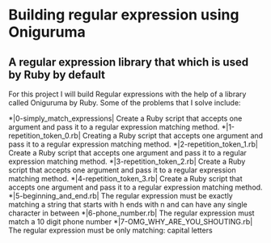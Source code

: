 # Building regular expression using Oniguruma

## A regular expression library that which is used by Ruby by default

For this project I will build Regular expressions with the help of a library called Oniguruma by Ruby.
Some of the problems that I solve include:

*|0-simply_match_expressions| Create a Ruby script that accepts one argument and pass it to a regular expression matching method.
*|1-repetition_token_0.rb| Creating a Ruby script that accepts one argument and pass it to a regular expression matching method.
*|2-repetition_token_1.rb| Create a Ruby script that accepts one argument and pass it to a regular expression matching method.
*|3-repetition_token_2.rb| Create a Ruby script that accepts one argument and pass it to a regular expression matching method.
*|4-repetition_token_3.rb| Create a Ruby script that accepts one argument and pass it to a regular expression matching method.
*|5-beginning_and_end.rb| The regular expression must be exactly matching a string that starts with h ends with n and can have any single character in between
*|6-phone_number.rb| The regular expression must match a 10 digit phone number
*|7-OMG_WHY_ARE_YOU_SHOUTING.rb| The regular expression must be only matching: capital letters
